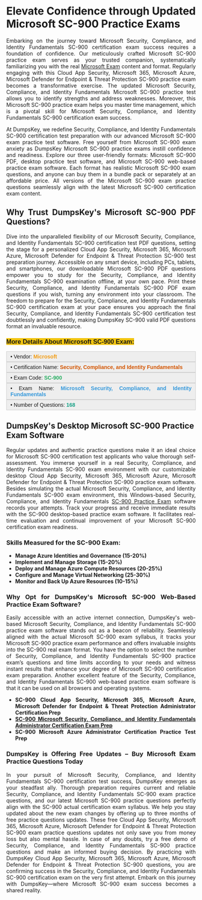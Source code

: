<h1 style="text-align: justify;"><strong>Elevate Confidence through Updated Microsoft SC-900 Practice Exams</strong></h1>

<p style="text-align: justify;">Embarking on the journey toward Microsoft Security, Compliance, and Identity Fundamentals SC-900 certification exam success requires a foundation of confidence. Our meticulously crafted Microsoft SC-900 practice exam serves as your trusted companion, systematically familiarizing you with the real <a href="https://www.dumpskey.com/how-to-pass-microsoft-certification-exam">Microsoft Exam</a> content and format. Regularly engaging with this Cloud App Security, Microsoft 365, Microsoft Azure, Microsoft Defender for Endpoint & Threat Protection SC-900 practice exam becomes a transformative exercise. The updated Microsoft Security, Compliance, and Identity Fundamentals Microsoft SC-900 practice test allows you to identify strengths and address weaknesses. Moreover, this Microsoft SC-900 practice exam helps you master time management, which is a pivotal skill for Microsoft Security, Compliance, and Identity Fundamentals SC-900 certification exam success.</p>

<p style="text-align: justify;">At DumpsKey, we redefine Security, Compliance, and Identity Fundamentals SC-900 certification test preparation with our advanced Microsoft SC-900 exam practice test software. Free yourself from Microsoft SC-900 exam anxiety as DumpsKey Microsoft SC-900 practice exams instill confidence and readiness. Explore our three user-friendly formats: Microsoft SC-900 PDF, desktop practice test software, and Microsoft SC-900 web-based practice exam software. Each format has realistic Microsoft SC-900 exam questions, and anyone can buy them in a bundle pack or separately at an affordable price. All versions of the Microsoft SC-900 exam practice questions seamlessly align with the latest Microsoft SC-900 certification exam content.</p>

<h2 style="text-align: justify;"><strong>Why Trust DumpsKey's Microsoft SC-900</strong> <strong>PDF Questions?</strong></h2>

<p style="text-align: justify;">Dive into the unparalleled flexibility of our Microsoft Security, Compliance, and Identity Fundamentals SC-900 certification test PDF questions, setting the stage for a personalized Cloud App Security, Microsoft 365, Microsoft Azure, Microsoft Defender for Endpoint & Threat Protection SC-900 test preparation journey. Accessible on any smart device, including PCs, tablets, and smartphones, our downloadable Microsoft SC-900 PDF questions empower you to study for the Security, Compliance, and Identity Fundamentals SC-900 examination offline, at your own pace. Print these Security, Compliance, and Identity Fundamentals SC-900 PDF exam questions if you wish, turning any environment into your classroom. The freedom to prepare for the Security, Compliance, and Identity Fundamentals SC-900 certification exam at your pace ensures you approach the final Security, Compliance, and Identity Fundamentals SC-900 certification test doubtlessly and confidently, making DumpsKey SC-900 valid PDF questions format an invaluable resource.</p>

<h3 style="text-align: justify;"><strong><span style="font-family:Verdana,Geneva,sans-serif;"><span style="background-color:#f1c40f;">More Details About Microsoft SC-900 Exam:</span></span></strong></h3>

<div style="background: rgb(238, 238, 238); border: 1px solid rgb(204, 204, 204); padding: 5px 10px; text-align: justify;"><span style="font-size:14px;"><span style="font-family:Verdana,Geneva,sans-serif;">• Vendor: <span style="color:#f39c12;"><strong>Microsoft </strong></span></span></span></div>

<div style="background: rgb(238, 238, 238); border: 1px solid rgb(204, 204, 204); padding: 5px 10px; text-align: justify;"><span style="font-size:14px;"><span style="font-family:Verdana,Geneva,sans-serif;">• Certification Name: <span style="color:#d35400;"><strong>Security, Compliance, and Identity Fundamentals</strong></span></span></span></div>

<div style="background: rgb(238, 238, 238); border: 1px solid rgb(204, 204, 204); padding: 5px 10px; text-align: justify;"><span style="font-size:14px;"><span style="font-family:Verdana,Geneva,sans-serif;">• Exam Code: <strong><span style="color:#27ae60;">SC-900</span> </strong></span></span></div>

<div style="background: rgb(238, 238, 238); border: 1px solid rgb(204, 204, 204); padding: 5px 10px; text-align: justify;"><span style="font-size:14px;"><span style="font-family:Verdana,Geneva,sans-serif;">• Exam Name: <span style="color:#3498db;"><strong>Microsoft Security, Compliance, and Identity Fundamentals </strong></span></span></span></div>

<div style="background: rgb(238, 238, 238); border: 1px solid rgb(204, 204, 204); padding: 5px 10px; text-align: justify;"><span style="font-size:14px;"><span style="font-family:Verdana,Geneva,sans-serif;">• Number of Questions:<span style="color:#16a085;"> </span><strong><span style="color:#16a085;">168</span> </strong></span></span></div>

<h2><strong>DumpsKey's Desktop Microsoft SC-900</strong> <strong>Practice Exam Software</strong></h2>

<p style="text-align: justify;">Regular updates and authentic practice questions make it an ideal choice for Microsoft SC-900 certification test applicants who value thorough self-assessment. You immerse yourself in a real Security, Compliance, and Identity Fundamentals SC-900 exam environment with our customizable desktop Cloud App Security, Microsoft 365, Microsoft Azure, Microsoft Defender for Endpoint & Threat Protection SC-900 practice exam software. Besides simulating the actual Microsoft Security, Compliance, and Identity Fundamentals SC-900 exam environment, this Windows-based Security, Compliance, and Identity Fundamentals <a href="https://www.dumpskey.com/microsoft/microsoft-sc-900-practice-questions">SC-900 Practice Exam</a> software records your attempts. Track your progress and receive immediate results with the SC-900 desktop-based practice exam software. It facilitates real-time evaluation and continual improvement of your Microsoft SC-900 certification exam readiness.</p>

<h3><strong>Skills Measured for the SC-900 Exam:</strong></h3>

<ul>
	<li><strong>Manage Azure Identities and Governance (15-20%)</strong></li>
	<li><strong>Implement and Manage Storage (15-20%)</strong></li>
	<li><strong>Deploy and Manage Azure Compute Resources (20-25%)</strong></li>
	<li><strong>Configure and Manage Virtual Networking (25-30%)</strong></li>
	<li><strong>Monitor and Back Up Azure Resources (10-15%)</strong></li>
</ul>

<h3 style="text-align: justify;"><strong>Why Opt for DumpsKey's Microsoft SC-900</strong> <strong>Web-Based Practice Exam Software?</strong></h3>

<p style="text-align: justify;">Easily accessible with an active internet connection, DumpsKey's web-based Microsoft Security, Compliance, and Identity Fundamentals SC-900 practice exam software stands out as a beacon of reliability. Seamlessly aligned with the actual Microsoft SC-900 exam syllabus, it tracks your Microsoft SC-900 practice exam performance and offers invaluable insights into the SC-900 real exam format. You have the option to select the number of Security, Compliance, and Identity Fundamentals SC-900 practice exam’s questions and time limits according to your needs and witness instant results that enhance your degree of Microsoft SC-900 certification exam preparation. Another excellent feature of the Security, Compliance, and Identity Fundamentals SC-900 web-based practice exam software is that it can be used on all browsers and operating systems.</p>

<ul>
	<li style="text-align: justify;"><strong>SC-900 Cloud App Security, Microsoft 365, Microsoft Azure, Microsoft Defender for Endpoint & Threat Protection Administrator Certification Prep</strong></li>
	<li style="text-align: justify;"><a href="https://www.dumpskey.com/microsoft/sc-900-braindumps"><strong>SC-900 Microsoft Security, Compliance, and Identity Fundamentals Administrator Certification Exam Prep</strong></a></li>
	<li style="text-align: justify;"><strong>SC-900 Microsoft Azure Administrator Certification Practice Test Prep</strong></li>
</ul>

<h3 style="text-align: justify;"><strong>DumpsKey is Offering Free Updates – Buy Microsoft Exam Practice Questions Today</strong></h3>

<p style="text-align: justify;">In your pursuit of Microsoft Security, Compliance, and Identity Fundamentals SC-900 certification test success, DumpsKey emerges as your steadfast ally. Thorough preparation requires current and reliable Security, Compliance, and Identity Fundamentals SC-900 exam practice questions, and our latest Microsoft SC-900 practice questions perfectly align with the SC-900 actual certification exam syllabus. We help you stay updated about the new exam changes by offering up to three months of free practice questions updates. These free Cloud App Security, Microsoft 365, Microsoft Azure, Microsoft Defender for Endpoint & Threat Protection SC-900 exam practice questions updates not only save you from money loss but also mental hassle. In case of any doubts, try a free demo of Security, Compliance, and Identity Fundamentals SC-900 practice questions and make an informed buying decision. By practicing with DumpsKey Cloud App Security, Microsoft 365, Microsoft Azure, Microsoft Defender for Endpoint & Threat Protection SC-900 questions, you are confirming success in the Security, Compliance, and Identity Fundamentals SC-900 certification exam on the very first attempt. Embark on this journey with DumpsKey—where Microsoft SC-900 exam success becomes a shared reality.</p>
